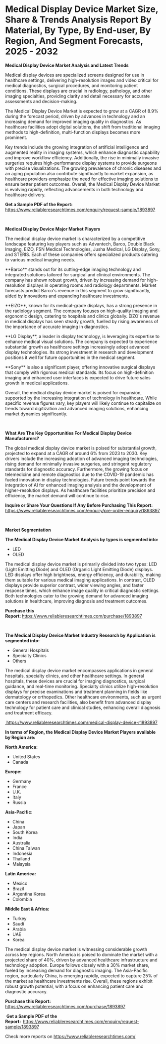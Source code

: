 <p><h1>Medical Display Device Market Size, Share & Trends Analysis Report By Material, By Type, By End-user, By Region, And Segment Forecasts, 2025 - 2032</h1></p><p><strong>Medical Display Device Market Analysis and Latest Trends</strong></p>
<p><p>Medical display devices are specialized screens designed for use in healthcare settings, delivering high-resolution images and video critical for medical diagnostics, surgical procedures, and monitoring patient conditions. These displays are crucial in radiology, pathology, and other imaging specialties, providing clarity and detail necessary for accurate assessments and decision-making.</p><p>The Medical Display Device Market is expected to grow at a CAGR of 8.9% during the forecast period, driven by advances in technology and an increasing demand for improved imaging quality in diagnostics. As healthcare facilities adopt digital solutions, the shift from traditional imaging methods to high-definition, multi-function displays becomes more prominent. </p><p>Key trends include the growing integration of artificial intelligence and augmented reality in imaging systems, which enhance diagnostic capability and improve workflow efficiency. Additionally, the rise in minimally invasive surgeries requires high-performance display systems to provide surgeons with precise visualizations. The growing prevalence of chronic diseases and an aging population also contribute significantly to market expansion, as healthcare providers emphasize the need for effective imaging solutions to ensure better patient outcomes. Overall, the Medical Display Device Market is evolving rapidly, reflecting advancements in both technology and healthcare delivery.</p></p>
<p><strong>Get a Sample PDF of the Report:&nbsp;</strong> <a href="https://www.reliableresearchtimes.com/enquiry/request-sample/1893897?utm_campaign=2240&utm_medium=2&utm_source=Github&utm_content=ia&utm_term=13022025&utm_id=medical-display-device">https://www.reliableresearchtimes.com/enquiry/request-sample/1893897</a></p>
<p>&nbsp;</p>
<p><strong>Medical Display Device Major Market Players</strong></p>
<p><p>The medical display device market is characterized by a competitive landscape featuring key players such as Advantech, Barco, Double Black Imaging, EIZO, FSN Medical Technologies, Jusha Medical, LG Display, Sony, and STERIS. Each of these companies offers specialized products catering to various medical imaging needs.</p><p>**Barco** stands out for its cutting-edge imaging technology and integrated solutions tailored for surgical and clinical environments. The company has shown robust growth, driven by increasing demand for high-resolution displays in operating rooms and radiology departments. Market forecasts predict Barco's revenue in this segment to grow significantly, aided by innovations and expanding healthcare investments.</p><p>**EIZO**, known for its medical-grade displays, has a strong presence in the radiology segment. The company focuses on high-quality imaging and ergonomic design, catering to hospitals and clinics globally. EIZO's revenue in medical displays has seen steady growth, fuelled by rising awareness of the importance of accurate imaging in diagnostics.</p><p>**LG Display**, a leader in display technology, is leveraging its expertise to enhance medical visual solutions. The company is expected to experience substantial growth as healthcare settings increasingly adopt advanced display technologies. Its strong investment in research and development positions it well for future opportunities in the medical segment.</p><p>**Sony** is also a significant player, offering innovative surgical displays that comply with rigorous medical standards. Its focus on high-definition imaging and enhanced user interfaces is expected to drive future sales growth in medical applications.</p><p>Overall, the medical display device market is poised for expansion, supported by the increasing integration of technology in healthcare. While specific revenue figures vary, key players will likely continue to capitalize on trends toward digitization and advanced imaging solutions, enhancing market dynamics significantly.</p></p>
<p>&nbsp;</p>
<p><strong>What Are The Key Opportunities For Medical Display Device Manufacturers?</strong></p>
<p><p>The global medical display device market is poised for substantial growth, projected to expand at a CAGR of around 6% from 2023 to 2030. Key drivers include the increasing adoption of advanced imaging technologies, rising demand for minimally invasive surgeries, and stringent regulatory standards for diagnostic accuracy. Furthermore, the growing focus on telemedicine and remote diagnostics due to the COVID-19 pandemic has fueled innovation in display technologies. Future trends point towards the integration of AI for enhanced imaging analysis and the development of higher-resolution displays. As healthcare facilities prioritize precision and efficiency, the market demand will continue to rise.</p></p>
<p><strong>Inquire or Share Your Questions If Any Before Purchasing This Report:</strong> <a href="https://www.reliableresearchtimes.com/enquiry/pre-order-enquiry/1893897?utm_campaign=2240&utm_medium=2&utm_source=Github&utm_content=ia&utm_term=13022025&utm_id=medical-display-device">https://www.reliableresearchtimes.com/enquiry/pre-order-enquiry/1893897</a></p>
<p>&nbsp;</p>
<p><strong>Market Segmentation</strong></p>
<p><strong>The Medical Display Device Market Analysis by types is segmented into:</strong></p>
<p><ul><li>LED</li><li>OLED</li></ul></p>
<p><p>The medical display device market is primarily divided into two types: LED (Light Emitting Diode) and OLED (Organic Light Emitting Diode) displays. LED displays offer high brightness, energy efficiency, and durability, making them suitable for various medical imaging applications. In contrast, OLED displays provide superior contrast, wider viewing angles, and faster response times, which enhance image quality in critical diagnostic settings. Both technologies cater to the growing demand for advanced imaging solutions in healthcare, improving diagnosis and treatment outcomes.</p></p>
<p><strong>Purchase this Report:&nbsp;</strong><a href="https://www.reliableresearchtimes.com/purchase/1893897?utm_campaign=2240&utm_medium=2&utm_source=Github&utm_content=ia&utm_term=13022025&utm_id=medical-display-device">https://www.reliableresearchtimes.com/purchase/1893897</a></p>
<p>&nbsp;</p>
<p><strong>The Medical Display Device Market Industry Research by Application is segmented into:</strong></p>
<p><ul><li>General Hospitals</li><li>Specialty Clinics</li><li>Others</li></ul></p>
<p><p>The medical display device market encompasses applications in general hospitals, specialty clinics, and other healthcare settings. In general hospitals, these devices are crucial for imaging diagnostics, surgical guidance, and real-time monitoring. Specialty clinics utilize high-resolution displays for precise examinations and treatment planning in fields like dermatology or orthopedics. Other healthcare environments, such as urgent care centers and research facilities, also benefit from advanced display technology for patient care and clinical studies, enhancing overall diagnosis and treatment efficacy.</p></p>
<p><a href="https://www.reliableresearchtimes.com/medical-display-device-r1893897?utm_campaign=2240&utm_medium=2&utm_source=Github&utm_content=ia&utm_term=13022025&utm_id=medical-display-device">&nbsp;https://www.reliableresearchtimes.com/medical-display-device-r1893897</a></p>
<p><strong>In terms of Region, the Medical Display Device Market Players available by Region are:</strong></p>
<p>
    <p> <strong> North America: </strong>
        <ul>
            <li>United States</li>
            <li>Canada</li>
        </ul>
        </p> 
    <p> <strong> Europe: </strong>
        <ul>
            <li>Germany</li>
            <li>France</li>
            <li>U.K.</li>
            <li>Italy</li>
            <li>Russia</li>
        </ul>
        </p> 
    <p> <strong> Asia-Pacific: </strong>
        <ul>
            <li>China</li>
            <li>Japan</li>
            <li>South Korea</li>
            <li>India</li>
            <li>Australia</li>
            <li>China Taiwan</li>
            <li>Indonesia</li>
            <li>Thailand</li>
            <li>Malaysia</li>
        </ul>
        </p> 
    <p> <strong> Latin America: </strong>
        <ul>
            <li>Mexico</li>
            <li>Brazil</li>
            <li>Argentina Korea</li>
            <li>Colombia</li>
        </ul>
        </p> 
    <p> <strong> Middle East & Africa: </strong>
        <ul>
            <li>Turkey</li>
            <li>Saudi</li>
            <li>Arabia</li>
            <li>UAE</li>
            <li>Korea</li>
        </ul>
    </p>
    </p>
<p><p>The medical display device market is witnessing considerable growth across key regions. North America is poised to dominate the market with a projected share of 40%, driven by advanced healthcare infrastructure and technology adoption. Europe follows closely with a 30% market share, fueled by increasing demand for diagnostic imaging. The Asia-Pacific region, particularly China, is emerging rapidly, expected to capture 25% of the market as healthcare investments rise. Overall, these regions exhibit robust growth potential, with a focus on enhancing patient care and diagnostic accuracy.</p></p>
<p><strong>Purchase this Report: </strong><a href="https://www.reliableresearchtimes.com/purchase/1893897?utm_campaign=2240&utm_medium=2&utm_source=Github&utm_content=ia&utm_term=13022025&utm_id=medical-display-device">https://www.reliableresearchtimes.com/purchase/1893897</a></p>
<p>&nbsp;<strong>Get a Sample PDF of the Report:&nbsp;&nbsp;</strong><a href="https://www.reliableresearchtimes.com/enquiry/request-sample/1893897?utm_campaign=2240&utm_medium=2&utm_source=Github&utm_content=ia&utm_term=13022025&utm_id=medical-display-device">https://www.reliableresearchtimes.com/enquiry/request-sample/1893897</a></p>
<p><strong></strong></p>
<p>Check more reports on <a href="https://www.reliableresearchtimes.com/?utm_campaign=2240&utm_medium=2&utm_source=Github&utm_content=ia&utm_term=13022025&utm_id=medical-display-device">https://www.reliableresearchtimes.com/</a></p>